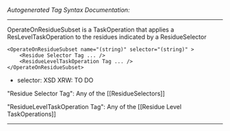 _Autogenerated Tag Syntax Documentation:_

---
OperateOnResidueSubset is a TaskOperation that applies a ResLevelTaskOperation to the residues indicated by a ResidueSelector

```
<OperateOnResidueSubset name="(string)" selector="(string)" >
    <Residue Selector Tag ... />
    <ResidueLevelTaskOperation Tag ... />
</OperateOnResidueSubset>
```

-   selector: XSD XRW: TO DO


"Residue Selector Tag": Any of the [[ResidueSelectors]]

"ResidueLevelTaskOperation Tag": Any of the [[Residue Level TaskOperations]]

---
